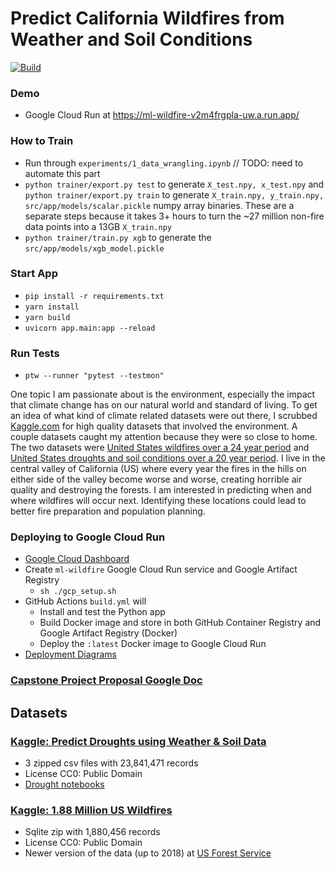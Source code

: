 # Predict California Wildfires from Weather and Soil Conditions

[![Build](https://github.com/eerichmond/ml-wildfire-prediction/actions/workflows/build.yml/badge.svg?branch=main)](https://github.com/eerichmond/ml-wildfire-prediction/actions/workflows/build.yml)

### Demo

- Google Cloud Run at https://ml-wildfire-v2m4frgpla-uw.a.run.app/

### How to Train

- Run through `experiments/1_data_wrangling.ipynb` // TODO: need to automate this part
- `python trainer/export.py test` to generate `X_test.npy, x_test.npy` and
  `python trainer/export.py train` to generate `X_train.npy, y_train.npy, src/app/models/scalar.pickle` numpy
  array binaries. These are a separate steps because it takes 3+ hours to turn the ~27 million
  non-fire data points into a 13GB `X_train.npy`
- `python trainer/train.py xgb` to generate the `src/app/models/xgb_model.pickle`

### Start App

- `pip install -r requirements.txt`
- `yarn install`
- `yarn build`
- `uvicorn app.main:app --reload`

### Run Tests

- `ptw --runner "pytest --testmon"`

One topic I am passionate about is the environment, especially the impact that climate change has on our natural world and standard of living. To get an idea of what kind of climate related datasets were out there, I scrubbed [Kaggle.com](Kaggle.com) for high quality datasets that involved the environment. A couple datasets caught my attention because they were so close to home. The two datasets were [United States wildfires over a 24 year period](https://www.kaggle.com/datasets/rtatman/188-million-us-wildfires) and [United States droughts and soil conditions over a 20 year period](https://www.kaggle.com/datasets/cdminix/us-drought-meteorological-data). I live in the central valley of California (US) where every year the fires in the hills on either side of the valley become worse and worse, creating horrible air quality and destroying the forests. I am interested in predicting when and where wildfires will occur next. Identifying these locations could lead to better fire preparation and population planning.

### Deploying to Google Cloud Run

- [Google Cloud Dashboard](https://console.cloud.google.com/home/dashboard)
- Create `ml-wildfire` Google Cloud Run service and Google Artifact Registry
  - `sh ./gcp_setup.sh`
- GitHub Actions `build.yml` will
  - Install and test the Python app
  - Build Docker image and store in both GitHub Container Registry and Google Artifact Registry (Docker)
  - Deploy the `:latest` Docker image to Google Cloud Run
- [Deployment Diagrams](https://docs.google.com/document/d/1XApYnanNj7glBL0Cuacg09lvcSD3Uhkhly44ez15XmU/edit?usp=sharing)

### [Capstone Project Proposal Google Doc](https://docs.google.com/document/d/1jK7I5DkK1wicWTT9E59OClmK7noie6oWeQ8o-KBUqVo/edit#)

## Datasets

### [Kaggle: Predict Droughts using Weather & Soil Data](https://www.kaggle.com/datasets/cdminix/us-drought-meteorological-data)

- 3 zipped csv files with 23,841,471 records
- License CC0: Public Domain
- [Drought notebooks](https://github.com/MiniXC/droughted_scripts)

### [Kaggle: 1.88 Million US Wildfires](https://www.kaggle.com/datasets/rtatman/188-million-us-wildfires)

- Sqlite zip with 1,880,456 records
- License CC0: Public Domain
- Newer version of the data (up to 2018) at [US Forest Service](https://www.fs.usda.gov/rds/archive/Catalog/RDS-2013-0009.5)
